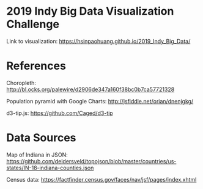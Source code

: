 # 2019 Indy Big Data Visualization Challenge

Link to visualization: https://hsinpaohuang.github.io/2019_Indy_Big_Data/

# References

Choropleth: http://bl.ocks.org/palewire/d2906de347a160f38bc0b7ca57721328 

Population pyramid with Google Charts: http://jsfiddle.net/orian/dnenjgkg/

d3-tip.js: https://github.com/Caged/d3-tip

# Data Sources

Map of Indiana in JSON: https://github.com/deldersveld/topojson/blob/master/countries/us-states/IN-18-indiana-counties.json

Census data: https://factfinder.census.gov/faces/nav/jsf/pages/index.xhtml
